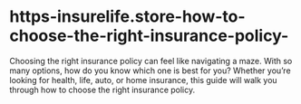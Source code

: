 # https-insurelife.store-how-to-choose-the-right-insurance-policy-
Choosing the right insurance policy can feel like navigating a maze. With so many options, how do you know which one is best for you? Whether you’re looking for health, life, auto, or home insurance, this guide will walk you through how to choose the right insurance policy. 
